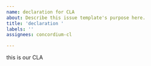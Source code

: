 ```yaml
---
name: declaration for CLA
about: Describe this issue template's purpose here.
title: 'declaration '
labels: ''
assignees: concordium-cl

---
```


this is our CLA
